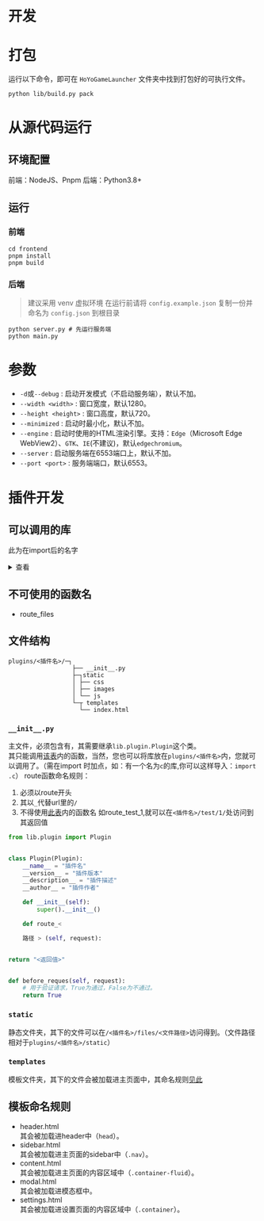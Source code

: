 # 开发

# 打包

运行以下命令，即可在 `HoYoGameLauncher` 文件夹中找到打包好的可执行文件。

```shell
python lib/build.py pack
```

# 从源代码运行

## 环境配置

前端：NodeJS、Pnpm
后端：Python3.8+

## 运行

### 前端

```shell
cd frontend
pnpm install
pnpm build
```

### 后端

> 建议采用 venv 虚拟环境
> 在运行前请将 `config.example.json` 复制一份并命名为 `config.json` 到根目录

```shell
python server.py # 先运行服务端
python main.py
```

# 参数

- `-d`或`--debug` : 启动开发模式（不启动服务端），默认不加。
- `--width <width>` : 窗口宽度，默认1280。
- `--height <height>` : 窗口高度，默认720。
- `--minimized` : 启动时最小化，默认不加。
- `--engine` : 启动时使用的HTML渲染引擎。支持：`Edge`（Microsoft Edge WebView2）、`GTK`、`IE`(不建议)，默认`edgechromium`。
- `--server` : 启动服务端在6553端口上，默认不加。
- `--port <port>` : 服务端端口，默认6553。

# 插件开发

## 可以调用的库

此为在import后的名字
<details>
    <summary>
        查看
    </summary>

- sys
- builtins
- marshal
- nt
- winreg
- time
- zipimport
- codecs
- encodings
- abc
- io
- stat
- genericpath
- ntpath
- os
- site
- math
- operator
- datetime
- types
- enum
- itertools
- keyword
- reprlib
- collections
- functools
- copyreg
- re
- token
- tokenize
- linecache
- traceback
- warnings
- weakref
- string
- threading
- atexit
- logging
- posixpath
- fnmatch
- errno
- zlib
- bz2
- lzma
- shutil
- bisect
- random
- tempfile
- contextlib
- typing
- uuid
- json
- select
- selectors
- socket
- struct
- binascii
- base64
- ssl
- socketserver
- wsgiref
- http
- copy
- email
- urllib
- locale
- calendar
- quopri
- html
- uu
- mimetypes
- signal
- msvcrt
- subprocess
- platform
- cgi
- hashlib
- hmac
- unicodedata
- pickle
- configparser
- ast
- opcode
- dis
- importlib
- inspect
- bottle
- webview
- gettext
- ctypes
- click
- contextvars
- markupsafe
- nturl2path
- colorama
- dataclasses
- pkgutil
- secrets
- werkzeug
- numbers
- decimal
- heapq
- difflib
- pprint
- concurrent
- asyncio
- blinker
- pathlib
- jinja2
- itsdangerous
- flask
- Crypto
- cffi
- pycparser
- lib（内置杂项函数）
- queue
- ipaddress
- urllib3
- idna
- zipfile
- certifi
- stringprep
- requests
- api（内置API请求包）
- multiprocessing
- sysconfig
- glob
- loguru
- plugins（插件）
- env（内置通用变量）
- views（内置服务端的视图函数）
- server（内置服务端）
- main（内置主程序）

</details>

## 不可使用的函数名

- route_files

## 文件结构

```
plugins/<插件名>/─┐
                  ├── __init__.py
                  ├─┐static
                  │ ├── css
                  │ ├── images
                  │ └── js
                  └─┬ templates
                    └── index.html
```

### `__init__.py`

主文件，必须包含有，其需要继承`lib.plugin.Plugin`这个类。
<br>
其只能调用[该表](#可以调用的库)内的函数，当然，您也可以将库放在`plugins/<插件名>`内，您就可以调用了。（需在import
时加点，如：有一个名为`c`的库,你可以这样导入：`import .c`）
route函数命名规则：

1. 必须以route开头
2. 其以`_`代替url里的`/`
3. 不得使用[此表](#可以调用的库)内的函数名
   如route_test_1,就可以在`<插件名>/test/1/`处访问到其返回值

```python
from lib.plugin import Plugin


class Plugin(Plugin):
    __name__ = "插件名"
    __version__ = "插件版本"
    __description__ = "插件描述"
    __author__ = "插件作者"

    def __init__(self):
        super().__init__()

    def route_<

    路径 > (self, request):


return "<返回值>"


def before_reques(self, request):
    # 用于验证请求，True为通过，False为不通过。
    return True
```

### `static`

静态文件夹，其下的文件可以在`/<插件名>/files/<文件路径>`访问得到。（文件路径相对于`plugins/<插件名>/static`）

### `templates`

模板文件夹，其下的文件会被加载进主页面中，其命名规则[见此](#模板命名规则)

## 模板命名规则

- header.html
    <br>
    其会被加载进header中（`head`）。
- sidebar.html
    <br>
    其会被加载进主页面的sidebar中（`.nav`）。
- content.html
    <br>
    其会被加载进主页面的内容区域中（`.container-fluid`）。
- modal.html
    <br>
    其会被加载进模态框中。
- settings.html
    <br>
    其会被加载进设置页面的内容区域中（`.container`）。








